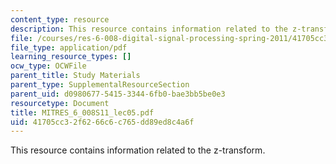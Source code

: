 ```yaml
---
content_type: resource
description: This resource contains information related to the z-transform.
file: /courses/res-6-008-digital-signal-processing-spring-2011/41705cc32f6266c6c765dd89ed8c4a6f_MITRES_6_008S11_lec05.pdf
file_type: application/pdf
learning_resource_types: []
ocw_type: OCWFile
parent_title: Study Materials
parent_type: SupplementalResourceSection
parent_uid: d0980677-5415-3344-6fb0-bae3bb5be0e3
resourcetype: Document
title: MITRES_6_008S11_lec05.pdf
uid: 41705cc3-2f62-66c6-c765-dd89ed8c4a6f
---
```

This resource contains information related to the z-transform.

